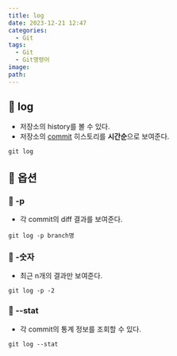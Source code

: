 ```yaml
---
title: log
date: 2023-12-21 12:47
categories:
  - Git
tags:
  - Git
  - Git명령어
image: 
path:
---
```


## 🌈 log
+ 저장소의 history를 볼 수 있다.
+ 저장소의 [commit](https://sonjh919.github.io/posts/commit) 히스토리를 **시간순**으로 보여준다.
```git
git log
```


## 🌈 옵션
### 📌 -p
+ 각 commit의 diff 결과를 보여준다.
```
git log -p branch명
```

### 📌 -숫자
+ 최근 n개의 결과만 보여준다.
```
git log -p -2
```

### 📌 --stat
+ 각 commit의 통계 정보를 조회할 수 있다.
```
git log --stat
```